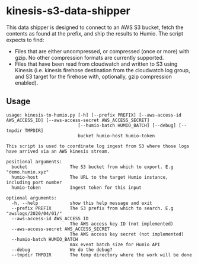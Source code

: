 # kinesis-s3-data-shipper

This data shipper is designed to connect to an AWS S3 bucket, fetch the contents as found at the prefix, and ship the results to Humio. The script expects to find:

 - Files that are either uncompressed, or compressed (once or more) with gzip. No other compression formats are currently supported.
 - Files that have been read from cloudwatch and written to S3 using Kinesis (i.e. kinesis firehose destination from the cloudwatch log group, and S3 target for the firehose with, optionally, gzip compression enabled).

 ## Usage

    usage: kinesis-to-humio.py [-h] [--prefix PREFIX] [--aws-access-id AWS_ACCESS_ID] [--aws-access-secret AWS_ACCESS_SECRET]
                               [--humio-batch HUMIO_BATCH] [--debug] [--tmpdir TMPDIR]
                               bucket humio-host humio-token

    This script is used to coordinate log ingest from S3 where those logs have arrived via an AWS kinesis stream.

    positional arguments:
      bucket                The S3 bucket from which to export. E.g "demo.humio.xyz"
      humio-host            The URL to the target Humio instance, including port number
      humio-token           Ingest token for this input

    optional arguments:
      -h, --help            show this help message and exit
      --prefix PREFIX       The S3 prefix from which to search. E.g "awslogs/2020/04/01/"
      --aws-access-id AWS_ACCESS_ID
                            The AWS access key ID (not implemented)
      --aws-access-secret AWS_ACCESS_SECRET
                            The AWS access key secret (not implemented)
      --humio-batch HUMIO_BATCH
                            max event batch size for Humio API
      --debug               We do the debug?
      --tmpdir TMPDIR       The temp directory where the work will be done
